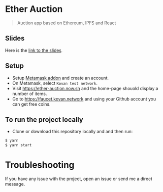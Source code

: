 # Ether Auction

> Auction app based on Ethereum, IPFS and React


## Slides

Here is the [link to the slides](https://docs.google.com/presentation/d/1xIQnX_oTiSEOgbUxta0uJiOcrnMA212p8mZl2_NLMtA/edit?usp=sharing).


## Setup

- Setup [Metamask addon](https://metamask.io/) and create an account.
- On Metamask, select `Kovan test network`.
- Visit https://ether-auction.now.sh and the home-page shouold display a number of items.
- Go to https://faucet.kovan.network and using your Github account you can get free coins.


## To run the project locally

- Clone or download this repository locally and and then run:

```sh
$ yarn
$ yarn start
```

# Troubleshooting 

If you have any issue with the project, open an issue or send me a direct message.
